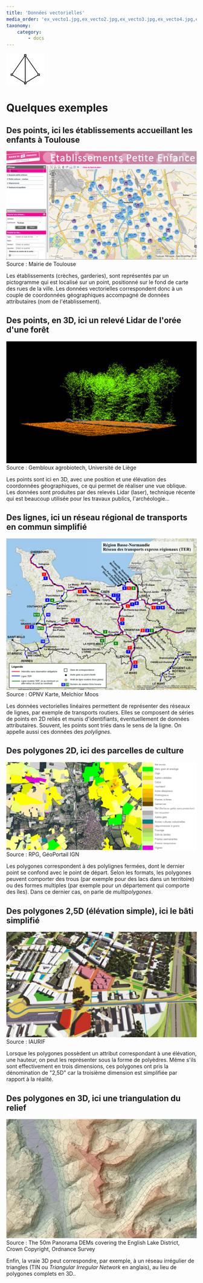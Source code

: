 ```yaml
---
title: 'Données vectorielles'
media_order: 'ex_vecto1.jpg,ex_vecto2.jpg,ex_vecto3.jpg,ex_vecto4.jpg,ex_vecto5.jpg,ex_vecto6.jpg,noun_Vector.jpg'
taxonomy:
    category:
        - docs
---
```


![Vecteur](noun_Vector.jpg)

# Quelques exemples

## Des points, ici les établissements accueillant les enfants à Toulouse
![](ex_vecto1.jpg)Source : Mairie de Toulouse

Les établissements (crèches, garderies), sont représentés par un pictogramme qui est localisé sur un point, positionné sur le fond de carte des rues de la ville. Les données vectorielles correspondent donc à un couple de coordonnées géographiques accompagné de données attributaires (nom de l'établissement). 

## Des points, en 3D, ici un relevé Lidar de l'orée d'une forêt
![](ex_vecto2.jpg)Source : Gembloux agrobiotech, Université de Liège

Les points sont ici en 3D, avec une position et une élévation des coordonnées géographiques, ce qui permet de réaliser une vue oblique. Les données sont produites par des relevés Lidar (laser), technique récente qui est beaucoup utilisée pour les travaux publics, l'archéologie...

## Des lignes, ici un réseau régional de transports en commun simplifié
![](ex_vecto3.jpg) Source : OPNV Karte, Melchior Moos

Les données vectorielles linéaires permettent de représenter des réseaux de lignes, par exemple de transports routiers. Elles se composent de séries de points en 2D reliés et munis d'identifiants, éventuellement de données attributaires. Souvent, les points sont triés dans le sens de la ligne. On appelle aussi ces données des *polylignes*.

## Des polygones 2D, ici des parcelles de culture
![](ex_vecto4.jpg) Source : RPG, GéoPortail IGN

Les polygones correspondent à des polylignes fermées, dont le dernier point se confond avec le point de départ. Selon les formats, les polygones peuvent comporter des trous (par exemple pour des lacs dans un territoire) ou des formes multiples (par exemple pour un département qui comporte des îles). Dans ce dernier cas, on parle de *multipolygones*.

## Des polygones 2,5D (élévation simple), ici le bâti simplifié
![](ex_vecto5.jpg) Source : IAURIF

Lorsque les polygones possèdent un attribut correspondant à une élévation, une hauteur, on peut les représenter sous la forme de polyèdres. Même s'ils sont effectivement en trois dimensions, ces polygones ont pris la dénomination de "2,5D" car la troisième dimension est simplifiée par rapport à la réalité.

## Des polygones en 3D, ici une triangulation du relief
![](ex_vecto6.jpg)
Source : The 50m Panorama DEMs covering the English Lake District, Crown Copyright, Ordnance Survey

Enfin, la vraie 3D peut correspondre, par exemple, à un réseau irrégulier de triangles (TIN ou *Triangular Irregular Network* en anglais), au lieu de polygones complets en 3D..